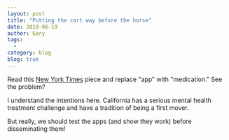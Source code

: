```yaml
---
layout: post
title: "Putting the cart way before the horse"
date: 2019-06-19
author: Gary
tags:
  - 
category: blog
blog: true
---
```


Read this [New York Times](https://www.nytimes.com/2019/06/17/health/mindstrong-mental-health-app.html#click=https://t.co/D1k9caJhnz) piece and replace "app" with "medication." See the problem?

I understand the intentions here. California has a serious mental health treatment challenge and have a tradition of being a first mover. 

But really, we should test the apps (and show they work) before disseminating them!